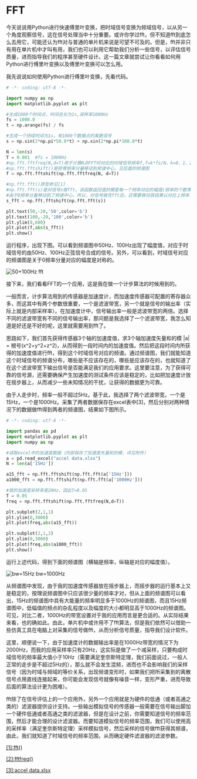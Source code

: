 # FFT

今天说说用Python进行快速傅里叶变换，把时域信号变换为频域信号，以从另一个角度观察信号，这在信号处理当中十分重要。或许你学过fft，但不知道fft到底怎么去用它，可能还认为fft对与普通的单片机来说是可望不可及的。但是，fft并非只有用在单片机中才叫有用，我们也可以利用它帮助我们分析一些信号，以评估信号质量，进而指导我们的程序甚至硬件设计。这一篇文章就尝试让你看看如何用Python进行傅里叶变换以及傅里叶变换可以怎么用。

我先说说如何使用Python进行傅里叶变换，先看代码。

```python
# -*- coding: utf-8 -*-

import numpy as np
import matplotlib.pyplot as plt

#生成1000个时间点，时间总长为1s,采样率1000Hz
fs = 1000.0
t = np.arange(fs) / fs

#生成一个持续时间为1s，有1000个数据点的离散信号
s = np.sin(2*np.pi*50.0*t) + np.sin(2*np.pi*100.0*t)

N = len(s)
T = 0.001  #fs = 1000Hz
#np.fft.fftfreq(N,d=T)用于计算N点FFT时对应的时域信号频率f,f=k*fs/N，k=0、1、2.......
#np.fft.fftshift()是把零频率分量移动到频谱中心，见后面的频谱图
f = np.fft.fftshift(np.fft.fftfreq(N, d=T))

#np.fft.fft()原型参见[1]
#np.fft.fft(s)是对信号s做fft，该函数返回值的模是每一个频率对应的幅值(频率的个数等于s的点数)
#由于0频率分量移动到了频谱中心，所以，对信号做完fft后，还需要移动其结果以对应上频率
s_fft = np.fft.fftshift(np.fft.fft(s))

plt.text(50,-20,'50',color='b')
plt.text(100,-20,'100',color='b')
plt.ylim(0,600)
plt.plot(f,abs(s_fft))
plt.show()
```

运行程序，出现下图。可以看到频谱图中50Hz、100Hz出现了幅度值，对应于时域信号的由50Hz、100Hz正弦信号合成的信号。另外，可以看到，时域信号对应的频谱图是关于0频率分量对应的幅度是对称的。

![50+100Hz fft](https://github.com/liuhao1946/embedded-software-module/blob/master/%E7%94%A8python%E5%AF%B9%E4%BF%A1%E5%8F%B7%E8%BF%9B%E8%A1%8C%E4%BB%BF%E7%9C%9F%E5%88%86%E6%9E%90/png/fft/50%2B100Hz%20fft.png)

接下来，我们看看FFT的一个应用，这是我在做一个计步算法的时候用到的。

一般而言，计步算法用到的传感器是加速度计，而加速度传感器可配置的寄存器众多，而这其中有两个参数很重要，一个是滤波带宽，另一个就是信号的输出率（实际上就是内部采样率）。在加速度计中，信号输出率一般是滤波带宽的两倍。选择不同的滤波带宽有不同的信号输出率，那问题是我选择了一个滤波带宽，我怎么知道是好还是不好的呢，这里就需要用到fft了。

思路如下，我们首先获得传感器3个轴的加速度值，求3个轴加速度矢量和的模 |a| = 根号(x^2+y^2+z^2)，从而得到一段时间内的加速度值。然后把这段时间内所获得的加速度值进行fft，得到这个时域信号对应的频谱。通过频谱图，我们就能知道这个时域信号的频谱分布，哪些是不应该存在的，哪些是应该存在的，也就知道了在这个滤波带宽下输出信号是否能满足我们的应用要求。这里要注意，为了获得可靠的信号源，还需要确保产生加速度的测试条件应该是稳定的，比如把加速度计放在摇步器上，从而减少一些未知情况的干扰，让获得的数据更为可靠。

由于人走步时，频率一般不超过5Hz。基于此，我选择了两个滤波带宽，一个是15Hz，一个是1000Hz。采集了两者数据保存在excel表中[3]，然后分别对两种情况下的数据做fft得到两者的频谱图，结果如下图所示。

```python
# -*- coding: utf-8 -*-

import pandas as pd
import matplotlib.pyplot as plt
import numpy as np

#读取excel中的加速度数据（内部保存了加速度矢量和的模，详见附件）
a = pd.read_excel("accel data.xlsx")
N = len(a['15Hz'])

a15_fft = np.fft.fftshift(np.fft.fft(a['15Hz']))
a1000_fft = np.fft.fftshift(np.fft.fft(a['1000Hz']))

#我的加速度采样率是20Hz，因此T=0.05
T = 0.05
freq = np.fft.fftshift(np.fft.fftfreq(N,d=T))

plt.subplot(2,1,1)
plt.ylim(0,3000)
plt.plot(freq,abs(a15_fft))

plt.subplot(2,1,2)
plt.ylim(0,3000)
plt.plot(freq,abs(a1000_fft))
plt.show()
```

运行上述代码，得到下面的频谱图（横轴是频率，纵轴是对应的幅度值）。

![bw=15Hz bw=1000Hz](https://github.com/liuhao1946/embedded-software-module/blob/master/%E7%94%A8python%E5%AF%B9%E4%BF%A1%E5%8F%B7%E8%BF%9B%E8%A1%8C%E4%BB%BF%E7%9C%9F%E5%88%86%E6%9E%90/png/fft/15Hz%20and%201000Hz%20fft.png)

从频谱图中发现，由于我的加速度传感器放在摇步器上，而摇步器的运行基本上又是稳定的，按理说频谱图中只应该很少量的频率才对，但从上面的频谱图可以看出，15Hz的频谱图中具有大能量的频率明显多于1000Hz的频谱图，而且15Hz频谱图中，低幅值的频点的杂乱程度以及幅度的大小都明显高于1000Hz的频谱图。可见，对比二者，1000Hz的带宽设置对于我的应用而言是更合适的。从实际结果来看，也的确如此。由此，单片机中或许用不了fft算法，但是我们依然可以借助一些仿真工具在电脑上对采集的信号做fft，从而分析信号质量，指导我们设计软件。

这里，顺便说一下，由于加速度计的数据输出率是在1000Hz带宽的情况下为2000Hz，而我的应用采样率只有20Hz，这实际是做了一个减采样，只要构成时域信号的频率最大值小于10Hz（需要满足奎奈斯特定理，我们前面说过，一般人正常的走步是不超过5Hz的），那么就不会发生混频，进而也不会影响我们的采样信号（因为时域与频域的等价关系，出现频谱变形时，如果我们把所采集到的离散信号点用直线连接起来，你可能会发现信号就像有噪音一样，变形严重，进而导致后面的算法设计更为困难）。

fft除了在信号评估上的一个应用外，另外一个应用就是为硬件的低通（或者高通之类的）滤波器提供设计支持。一些输出模拟信号的传感器一般需要在信号输出脚加一个硬件低通或者高通之类的滤波器，但是在设计之前，你需要知道信号的频率范围，然后才能合理的设计滤波器。而要知道模拟信号的频率范围，我们可以使用高的采样率（满足奎奈斯特定理）采样模拟信号，然后采样的信号做fft获得其频谱，由此，我们就知道了时域信号的频率范围，从而确定硬件滤波器的滤波参数。

[[1]:fft()](https://numpy.org/devdocs/reference/generated/numpy.fft.fft.html#numpy.fft.fft)

[[2]:fftfreq()](https://numpy.org/devdocs/reference/generated/numpy.fft.fftfreq.html#numpy.fft.fftfreq)

[[3]:accel data.xlsx](https://github.com/liuhao1946/embedded-software-module/blob/master/%E7%94%A8python%E5%AF%B9%E4%BF%A1%E5%8F%B7%E8%BF%9B%E8%A1%8C%E4%BB%BF%E7%9C%9F%E5%88%86%E6%9E%90/png/fft/accel%20data.xlsx)

